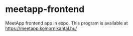# meetapp-frontend
MeetApp frontend app in expo. This program is available at https://meetapp.komornikantal.hu/

